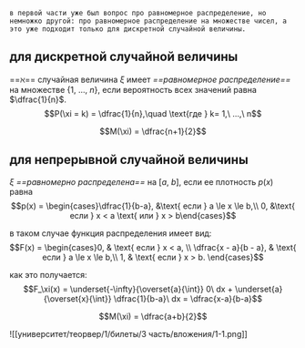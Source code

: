```
в первой части уже был вопрос про равномерное распределение, но немножко другой: про равномерное распределение на множестве чисел, а это уже подходит только для дискретной случайной величины.
```

## для дискретной случайной величины 
==$\aleph$== случайная величина $\xi$ имеет *==равномерное распределение==* на множестве $\{1,\ ...,\ n\}$, если вероятность всех значений равна $\dfrac{1}{n}$.
$$P(\xi = k) = \dfrac{1}{n},\quad \text{где } k= 1,\ ...,\ n$$

$$M(\xi) = \dfrac{n+1}{2}$$

## для непрерывной случайной величины
$\xi$ *==равномерно распределена==* на $[a,\ b]$, если ее плотность $p(x)$ равна
$$p(x) = \begin{cases}\dfrac{1}{b-a}, &\text{ если } a \le x \le b,\\ 0, &\text{ если } x < a \text{ или } x > b\end{cases}$$

в таком случае функция распределения имеет вид:
$$F(x) = \begin{cases}0, & \text{ если } x < a, \\ \dfrac{x - a}{b - a}, & \text{ если } a \le x \le b,\\ 1, & \text{ если } x > b. \end{cases}$$

как это получается:
$$F_\xi(x) = \underset{-\infty}{\overset{a}{\int}} 0\ dx + \underset{a}{\overset{x}{\int}} \dfrac{1}{b-a}\ dx = \dfrac{x-a}{b-a}$$

$$M(\xi) = \dfrac{a+b}{2}$$

![[университет/теорвер/1/билеты/3 часть/вложения/1-1.png]]